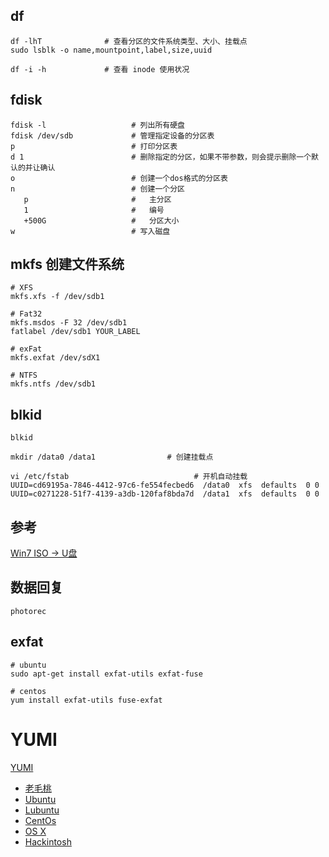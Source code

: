 
## df


```
df -lhT              # 查看分区的文件系统类型、大小、挂载点
sudo lsblk -o name,mountpoint,label,size,uuid

df -i -h             # 查看 inode 使用状况
```



## fdisk

```
fdisk -l                   # 列出所有硬盘
fdisk /dev/sdb             # 管理指定设备的分区表
p                          # 打印分区表
d 1                        # 删除指定的分区，如果不带参数，则会提示删除一个默认的并让确认
o                          # 创建一个dos格式的分区表
n                          # 创建一个分区
   p                       #   主分区
   1                       #   编号
   +500G                   #   分区大小
w                          # 写入磁盘
```


## mkfs 创建文件系统

```
# XFS
mkfs.xfs -f /dev/sdb1

# Fat32
mkfs.msdos -F 32 /dev/sdb1
fatlabel /dev/sdb1 YOUR_LABEL

# exFat
mkfs.exfat /dev/sdX1

# NTFS
mkfs.ntfs /dev/sdb1
```



## blkid

```
blkid

mkdir /data0 /data1                # 创建挂载点

vi /etc/fstab                            # 开机自动挂载
UUID=cd69195a-7846-4412-97c6-fe554fecbed6  /data0  xfs  defaults  0 0
UUID=c0271228-51f7-4139-a3db-120faf8bda7d  /data1  xfs  defaults  0 0
```


## 参考
 [Win7 ISO -> U盘](http://serverfault.com/questions/6714/how-to-make-windows-7-usb-flash-install-media-from-linux)


## 数据回复

```
photorec
```

## exfat

```
# ubuntu 
sudo apt-get install exfat-utils exfat-fuse

# centos
yum install exfat-utils fuse-exfat
```



# YUMI
[YUMI](http://www.pendrivelinux.com/yumi-multiboot-usb-creator/)

* [老毛桃](http://www.laomaotao.org/)
* [Ubuntu](http://cn.ubuntu.com/)
* [Lubuntu](http://lubuntu.net/)
* [CentOs](https://www.centos.org/)
* [OS X](http://www.apple.com/osx/)
* [Hackintosh](http://www.hackintosh.com/)
